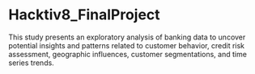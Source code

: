 # Hacktiv8_FinalProject
This study presents an exploratory analysis of banking data to uncover potential insights and patterns related to customer behavior, credit risk assessment, geographic influences, customer segmentations, and time series trends.
